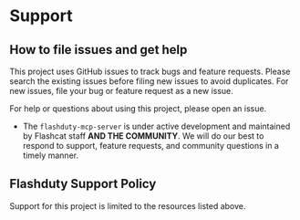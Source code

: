 # Support

## How to file issues and get help

This project uses GitHub issues to track bugs and feature requests. Please search the existing issues before filing new issues to avoid duplicates. For new issues, file your bug or feature request as a new issue.

For help or questions about using this project, please open an issue.

- The `flashduty-mcp-server` is under active development and maintained by Flashcat staff **AND THE COMMUNITY**. We will do our best to respond to support, feature requests, and community questions in a timely manner.

## Flashduty Support Policy

Support for this project is limited to the resources listed above.
